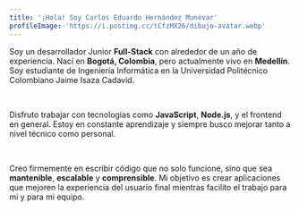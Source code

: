 ```yaml
---
title: '¡Hola! Soy Carlos Eduardo Hernández Munévar'
profileImage: 'https://i.postimg.cc/tCfzMX26/dibujo-avatar.webp'
---
```


Soy un desarrollador Junior **Full-Stack** con alrededor de un año de experiencia. Nací en **Bogotá, Colombia**, pero actualmente vivo en **Medellín**. Soy estudiante de Ingeniería Informática en la Universidad Politécnico Colombiano Jaime Isaza Cadavid.

<br>

Disfruto trabajar con tecnologías como **JavaScript**, **Node.js**, y el frontend en general. Estoy en constante aprendizaje y siempre busco mejorar tanto a nivel técnico como personal.

<br>

Creo firmemente en escribir código que no solo funcione, sino que sea **mantenible**, **escalable** y **comprensible**. Mi objetivo es crear aplicaciones que mejoren la experiencia del usuario final mientras facilito el trabajo para mi y para mi equipo.
